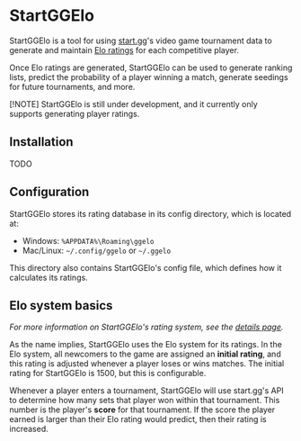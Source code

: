# StartGGElo

StartGGElo is a tool for using [start.gg](https://www.start.gg/)'s video game tournament data to
generate and maintain [Elo ratings](https://wikipedia.org/wiki/Elo_rating_system) for each competitive player.

Once Elo ratings are generated, StartGGElo can be used to generate ranking lists, predict the
probability of a player winning a match, generate seedings for future tournaments, and more.

[!NOTE]
StartGGElo is still under development, and it currently only supports generating player ratings.

## Installation

TODO

## Configuration

StartGGElo stores its rating database in its config directory, which is located at:

- Windows: `%APPDATA%\Roaming\ggelo`
- Mac/Linux: `~/.config/ggelo` or `~/.ggelo`

This directory also contains StartGGElo's config file, which defines how it calculates its ratings.

## Elo system basics

*For more information on StartGGElo's rating system, see the [details page](DETAILS.md).*

As the name implies, StartGGElo uses the Elo system for its ratings. In the Elo system, all newcomers to the
game are assigned an **initial rating**, and this rating is adjusted whenever a player loses or wins matches.
The initial rating for StartGGElo is 1500, but this is configurable.

Whenever a player enters a tournament, StartGGElo will use start.gg's API to determine how many sets
that player won within that tournament. This number is the player's **score** for that tournament. If the score
the player earned is larger than their Elo rating would predict, then their rating is increased.
